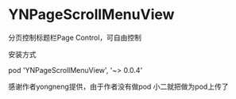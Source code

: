 # YNPageScrollMenuView
分页控制标题栏Page Control，可自由控制

安装方式

pod 'YNPageScrollMenuView', '~> 0.0.4'

感谢作者yongneng提供，由于作者没有做pod 小二就把做为pod上传了


